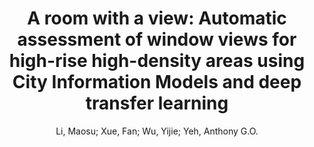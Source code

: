 ---
layout: technique
title: "A room with a view: Automatic assessment of window views for high-rise high-density areas using City Information Models and deep transfer learning"
system: "False"
technique: "False"
design_study: "False"
evaluation: "False"
data: "False"
analysis: "True"
generation: "False"
curation_and_transformation: "False"
management: "False"
modeling: "True"
urban_analysis: "True"
visualization: "False"
sunlight_access: "False"
wind_ventilation: "False"
view_impact: "True"
energy: "False"
damage_and_disaster_management: "False"
climate: "False"
sound: "False"
property_cadastre: "False"
others: "False"
lookup: "False"
browse: "True"
locate: "True"
explore: "False"
identify: "False"
compare: "True"
summarize: "False"
distribution: "True"
trends: "False"
outliers: "False"
extremes: "False"
features: "True"
target_discovery: "True"
target_access: "True"
spatial_relation: "False"
buildings: "True"
streets: "False"
nature: "False"
uniform_discretization: "True"
structural_subdivision: "False"
univariate: "False"
multivariate: "True"
volumetric: "False"
temporal: "False"
sensing: "False"
statistical: "False"
simulation_based: "False"
learning_based: "True"
surveyed: "False"
site: "True"
block: "True"
multi_block: "False"
city: "False"
va_wo_model: "False"
post_model: "True"
model_integrated: "False"
assisted_models: "False"
overlay: "True"
embedded: "False"
linked: "False"
temporal_jx: "False"
spatial_jx: "False"
filter: "False"
aggregate: "True"
embed: "False"
glyphs: "False"
bar_charts: "False"
scatterplots: "False"
matrix: "False"
parallel_coordinates: "False"
map_2d: "False"
map_3d: "True"
walking: "False"
steering: "False"
selection_based: "False"
manipulation_based: "True"
distortion: "False"
ghosting: "False"
culling: "False"
birds_view: "False"
multi_view: "False"
assisted_steering: "False"
other: "False"
vr_cave: "False"
ar: "False"
desktop: "True"
mobile: "False"
case_study: "True"
user_study: "False"
statistical_evaluation: "True"
expert_interviews: "False"
key: "N37ZUSNU"
item_type: "journalArticle"
publication_year: "2022"
author: "Li, Maosu; Xue, Fan; Wu, Yijie; Yeh, Anthony G.O."
publication_title: "Landscape and Urban Planning"
isbn: "nan"
issn: "01692046"
doi: "10.1016/j.landurbplan.2022.104505"
url_paper: "https://linkinghub.elsevier.com/retrieve/pii/S0169204622001542"
abstract_note: "nan"
date_added: "2023-01-30 00:36:43"
date_modified: "2023-01-30 00:36:43"
access_date: "2023-01-30 00:36:43"
pages: "104505"
num_pages: "nan"
issue: "nan"
volume: "226.0"
number_of_volumes: "nan"
journal_abbreviation: "Landscape and Urban Planning"
short_title: "A room with a view"
series: "nan"
series_number: "nan"
series_text: "nan"
series_title: "nan"
publisher: "nan"
place: "nan"
language: "en"
rights: "nan"
type: "nan"
archive: "nan"
archive_location: "nan"
library_catalog: "DOI.org (Crossref)"
call_number: "nan"
extra: "nan"
notes: "nan"
link_attachments: "nan"
manual_tags: "nan"
automatic_tags: "nan"
editor: "nan"
series_editor: "nan"
translator: "nan"
contributor: "nan"
attorney_agent: "nan"
book_author: "nan"
cast_member: "nan"
commenter: "nan"
composer: "nan"
cosponsor: "nan"
counsel: "nan"
interviewer: "nan"
producer: "nan"
recipient: "nan"
reviewed_author: "nan"
scriptwriter: "nan"
words_by: "nan"
guest: "nan"
number: "nan"
edition: "nan"
running_time: "nan"
scale: "nan"
medium: "nan"
artwork_size: "nan"
filing_date: "nan"
application_number: "nan"
assignee: "nan"
issuing_authority: "nan"
country: "nan"
meeting_name: "nan"
conference_name: "nan"
court: "nan"
references: "nan"
reporter: "nan"
legal_status: "nan"
priority_numbers: "nan"
programming_language: "nan"
version: "nan"
system: "nan"
code: "nan"
code_number: "nan"
section: "nan"
session: "nan"
committee: "nan"
history: "nan"
legislative_body: "nan"
---